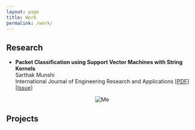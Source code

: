 ```yaml
---
layout: page
title: Work
permalink: /work/
---
```

## Research
* **Packet Classification using Support Vector Machines with String Kernels**<br />
Sarthak Munshi<br />
International Journal of Engineering Research and Applications
[<a href="http://www.ijera.com/papers/Vol6_issue8/Part-%204/E0608042125.pdf">PDF</a>][<a href="http://www.ijera.com/pages/v6no8(v4).html">Issue</a>]
<p align="center">
  <img alt="Me" src="http://oi65.tinypic.com/11b2c74.jpg"/>
</p>


## Projects